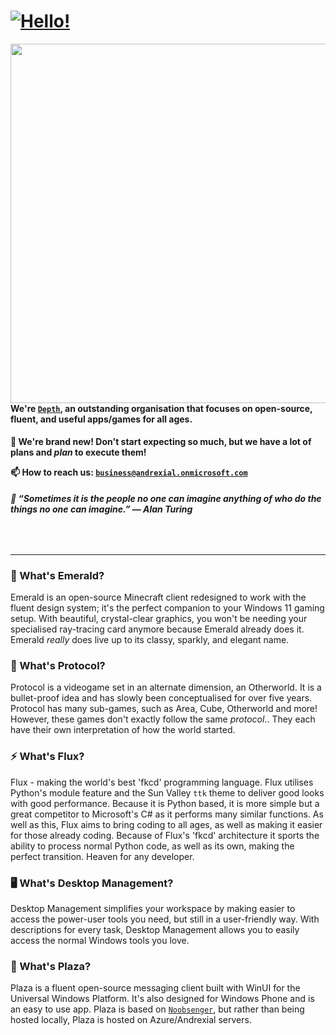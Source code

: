 # <a href="https://github.com/CrescentDepth"><img src="https://readme-typing-svg.demolab.com?font=Segoe+UI&duration=1000&pause=2500&color=F7F7F7&width=435&lines=Hello!+%F0%9F%91%8B;%E3%81%93%E3%82%93%E3%81%AB%E3%81%A1%E3%81%AF%EF%BC%81+%F0%9F%91%8B;%C2%A1Hola!+%F0%9F%91%8B;Ciao!+%F0%9F%91%8B;Oi!+%F0%9F%91%8B;Salut!+%F0%9F%91%8B;Salve!+%F0%9F%91%8B;Hallo!+%F0%9F%91%8B" alt="Hello!" /><a/>

<img align="left" src="https://user-images.githubusercontent.com/71598437/189516578-6acd4c56-7b4e-4d62-99b4-d3ad2e184696.png" width="575"/>

<!--<img align="right" src="https://metrics.lecoq.io/DepthCDLS?template=classic&languages=1&introduction=1&achievements=1&base=header%2C%20activity%2C%20community%2C%20repositories%2C%20metadata&base.indepth=false&base.hireable=false&base.skip=false&languages=false&languages.limit=8&languages.threshold=0%25&languages.other=false&languages.colors=github&languages.sections=most-used&languages.indepth=false&languages.analysis.timeout=15&languages.categories=markup%2C%20programming&languages.recent.categories=markup%2C%20programming&languages.recent.load=300&languages.recent.days=14&introduction=false&introduction.title=true&achievements=false&achievements.threshold=C&achievements.secrets=true&achievements.display=detailed&achievements.limit=0&config.timezone=Europe%2FLondon&config.octicon=true" width="300" />-->

#### We're [`Depth`](https://github.com/CrescentDepth), an outstanding organisation that focuses on open-source, fluent, and useful apps/games for all ages.

**🌱 We're brand new! Don't start expecting so much, but we have a lot of plans and *plan* to execute them!**

**📫 How to reach us: [`business@andrexial.onmicrosoft.com`](mailto:business@andrexial.onmicrosoft.com)**

###### **💬 “Sometimes it is the people no one can imagine anything of who do the things no one can imagine.” ― Alan Turing**

<br/>

---

### 💎 What's Emerald?

Emerald is an open-source Minecraft client redesigned to work with the fluent design system; it's the perfect companion to your Windows 11 gaming setup. With beautiful, crystal-clear graphics, you won't be needing your specialised ray-tracing card anymore because Emerald already does it. Emerald *really* does live up to its classy, sparkly, and elegant name.

### 🔗 What's Protocol?
Protocol is a videogame set in an alternate dimension, an Otherworld. It is a bullet-proof idea and has slowly been conceptualised for over five years. Protocol has many sub-games, such as Area, Cube, Otherworld and more! However, these games don't exactly follow the same *protocol*.. They each have their own interpretation of how the world started. 

### ⚡ What's Flux?

Flux - making the world's best 'fkcd' programming language. Flux utilises Python's module feature and the Sun Valley `ttk` theme to deliver good looks with good performance. Because it is Python based, it is more simple but a great competitor to Microsoft's C# as it performs many similar functions. As well as this, Flux aims to bring coding to all ages, as well as making it easier for those already coding. Because of Flux's 'fkcd' architecture it sports the ability to process normal Python code, as well as its own, making the perfect transition. Heaven for any developer.

### 🖥️ What's Desktop Management?

Desktop Management simplifies your workspace by making easier to access the power-user tools you need, but still in a user-friendly way. With descriptions for every task, Desktop Management allows you to easily access the normal Windows tools you love.

### 🎍 What's Plaza?

Plaza is a fluent open-source messaging client built with WinUI for the Universal Windows Platform. It's also designed for Windows Phone and is an easy to use app.
Plaza is based on [`Noobsenger`](https://github.com/NoobNotFound), but rather than being hosted locally, Plaza is hosted on Azure/Andrexial servers.
